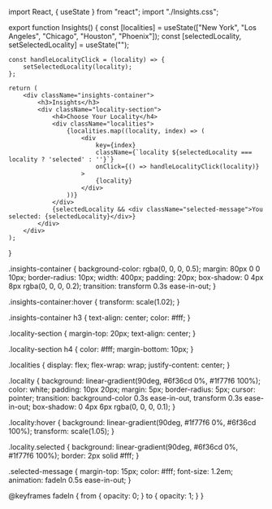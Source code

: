 import React, { useState } from "react";
import "./Insights.css";

export function Insights() {
    const [localities] = useState(["New York", "Los Angeles", "Chicago", "Houston", "Phoenix"]);
    const [selectedLocality, setSelectedLocality] = useState("");

    const handleLocalityClick = (locality) => {
        setSelectedLocality(locality);
    };

    return (
        <div className="insights-container">
            <h3>Insights</h3>
            <div className="locality-section">
                <h4>Choose Your Locality</h4>
                <div className="localities">
                    {localities.map((locality, index) => (
                        <div
                            key={index}
                            className={`locality ${selectedLocality === locality ? 'selected' : ''}`}
                            onClick={() => handleLocalityClick(locality)}
                        >
                            {locality}
                        </div>
                    ))}
                </div>
                {selectedLocality && <div className="selected-message">You selected: {selectedLocality}</div>}
            </div>
        </div>
    );
}









.insights-container {
    background-color: rgba(0, 0, 0, 0.5);
    margin: 80px 0 0 10px;
    border-radius: 10px;
    width: 400px;
    padding: 20px;
    box-shadow: 0 4px 8px rgba(0, 0, 0, 0.2);
    transition: transform 0.3s ease-in-out;
}

.insights-container:hover {
    transform: scale(1.02);
}

.insights-container h3 {
    text-align: center;
    color: #fff;
}

.locality-section {
    margin-top: 20px;
    text-align: center;
}

.locality-section h4 {
    color: #fff;
    margin-bottom: 10px;
}

.localities {
    display: flex;
    flex-wrap: wrap;
    justify-content: center;
}

.locality {
    background: linear-gradient(90deg, #6f36cd 0%, #1f77f6 100%);
    color: white;
    padding: 10px 20px;
    margin: 5px;
    border-radius: 5px;
    cursor: pointer;
    transition: background-color 0.3s ease-in-out, transform 0.3s ease-in-out;
    box-shadow: 0 4px 6px rgba(0, 0, 0, 0.1);
}

.locality:hover {
    background: linear-gradient(90deg, #1f77f6 0%, #6f36cd 100%);
    transform: scale(1.05);
}

.locality.selected {
    background: linear-gradient(90deg, #6f36cd 0%, #1f77f6 100%);
    border: 2px solid #fff;
}

.selected-message {
    margin-top: 15px;
    color: #fff;
    font-size: 1.2em;
    animation: fadeIn 0.5s ease-in-out;
}

@keyframes fadeIn {
    from {
        opacity: 0;
    }
    to {
        opacity: 1;
    }
}
